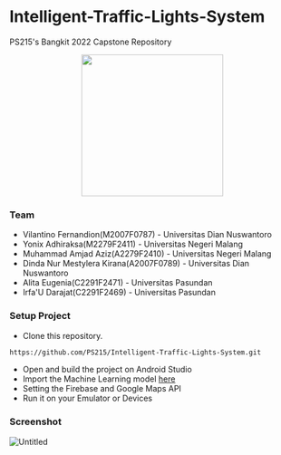 # Intelligent-Traffic-Lights-System
PS215's Bangkit 2022 Capstone Repository

<p align="center">
  <img src="https://user-images.githubusercontent.com/61930704/173266936-d676ce6c-b3fd-428e-822c-b8c542fa8cd8.png" width="250">
</p>

### Team
- Vilantino Fernandion(M2007F0787) - Universitas Dian Nuswantoro
- Yonix Adhiraksa(M2279F2411) - Universitas Negeri Malang
- Muhammad Amjad Aziz(A2279F2410) - Universitas Negeri Malang
- Dinda Nur Mestylera Kirana(A2007F0789) - Universitas Dian Nuswantoro
- Alita Eugenia(C2291F2471)  - Universitas Pasundan
- Irfa\'U Darajat(C2291F2469) - Universitas Pasundan


### Setup Project
- Clone this repository.
```cmd
https://github.com/PS215/Intelligent-Traffic-Lights-System.git
```
- Open and build the project on Android Studio
- Import the Machine Learning model [here](https://drive.google.com/file/d/1E7XAk0_Rtah9BP2b1dqmKJ9PcXpDvFqv/view)
- Setting the Firebase and Google Maps API
- Run it on your Emulator or Devices

### Screenshot
![Untitled](https://user-images.githubusercontent.com/61930704/173267685-110f65cd-d737-4f8b-9087-93342f20d218.png)
